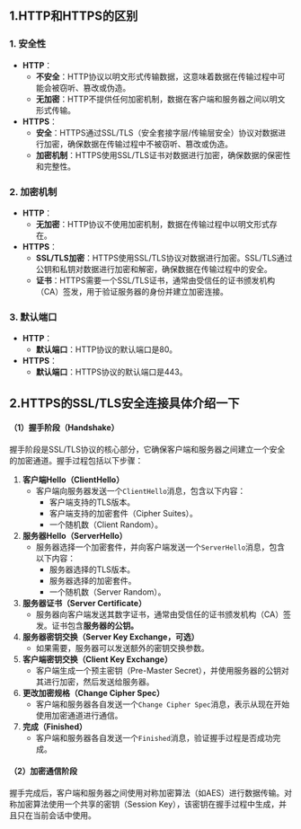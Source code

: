 ## 1.HTTP和HTTPS的区别

### 1. **安全性**

- **HTTP**：
  - **不安全**：HTTP协议以明文形式传输数据，这意味着数据在传输过程中可能会被窃听、篡改或伪造。
  - **无加密**：HTTP不提供任何加密机制，数据在客户端和服务器之间以明文形式传输。
- **HTTPS**：
  - **安全**：HTTPS通过SSL/TLS（安全套接字层/传输层安全）协议对数据进行加密，确保数据在传输过程中不被窃听、篡改或伪造。
  - **加密机制**：HTTPS使用SSL/TLS证书对数据进行加密，确保数据的保密性和完整性。

### 2. **加密机制**

- **HTTP**：
  - **无加密**：HTTP协议不使用加密机制，数据在传输过程中以明文形式存在。
- **HTTPS**：
  - **SSL/TLS加密**：HTTPS使用SSL/TLS协议对数据进行加密。SSL/TLS通过公钥和私钥对数据进行加密和解密，确保数据在传输过程中的安全。
  - **证书**：HTTPS需要一个SSL/TLS证书，通常由受信任的证书颁发机构（CA）签发，用于验证服务器的身份并建立加密连接。

### 3. **默认端口**

- **HTTP**：
  - **默认端口**：HTTP协议的默认端口是80。
- **HTTPS**：
  - **默认端口**：HTTPS协议的默认端口是443。

## 2.HTTPS的SSL/TLS安全连接具体介绍一下

#### （1）**握手阶段（Handshake）**

握手阶段是SSL/TLS协议的核心部分，它确保客户端和服务器之间建立一个安全的加密通道。握手过程包括以下步骤：

1. **客户端Hello（ClientHello）**
   - 客户端向服务器发送一个`ClientHello`消息，包含以下内容：
     - 客户端支持的TLS版本。
     - 客户端支持的加密套件（Cipher Suites）。
     - 一个随机数（Client Random）。
2. **服务器Hello（ServerHello）**
   - 服务器选择一个加密套件，并向客户端发送一个`ServerHello`消息，包含以下内容：
     - 服务器选择的TLS版本。
     - 服务器选择的加密套件。
     - 一个随机数（Server Random）。
3. **服务器证书（Server Certificate）**
   - 服务器向客户端发送其数字证书，通常由受信任的证书颁发机构（CA）签发。证书包含**服务器的公钥。**
4. **服务器密钥交换（Server Key Exchange，可选）**
   - 如果需要，服务器可以发送额外的密钥交换参数。
5. **客户端密钥交换（Client Key Exchange）**
   - 客户端生成一个预主密钥（Pre-Master Secret），并使用服务器的公钥对其进行加密，然后发送给服务器。
6. **更改加密规格（Change Cipher Spec）**
   - 客户端和服务器各自发送一个`Change Cipher Spec`消息，表示从现在开始使用加密通道进行通信。
7. **完成（Finished）**
   - 客户端和服务器各自发送一个`Finished`消息，验证握手过程是否成功完成。

#### （2）**加密通信阶段**

​	   握手完成后，客户端和服务器之间使用对称加密算法（如AES）进行数据传输。对称加密算法使用一个共享的密钥（Session Key），该密钥在握手过程中生成，并且只在当前会话中使用。